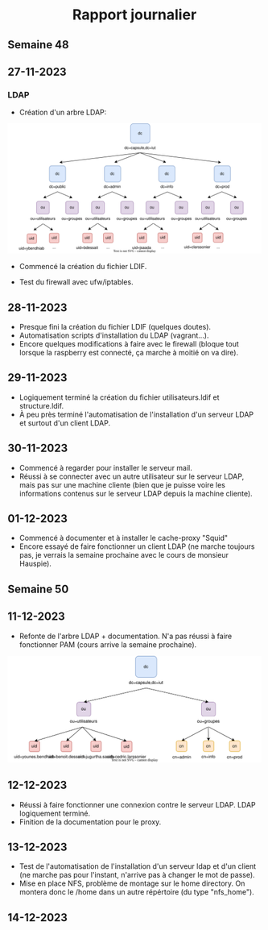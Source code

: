 # <center> Rapport journalier </center>

## Semaine 48

## 27-11-2023

### LDAP

- Création d'un arbre LDAP:

![Schéma LDAP](ldap.svg)

- Commencé la création du fichier LDIF.

- Test du firewall avec ufw/iptables.

## 28-11-2023

- Presque fini la création du fichier LDIF (quelques doutes).
- Automatisation scripts d'installation du LDAP (vagrant...).
- Encore quelques modifications à faire avec le firewall (bloque tout lorsque la raspberry est connecté, ça marche à moitié on va dire).

## 29-11-2023

- Logiquement terminé la création du fichier utilisateurs.ldif et structure.ldif.
- À peu près terminé l'automatisation de l'installation d'un serveur LDAP et surtout d'un client LDAP.

## 30-11-2023

- Commencé à regarder pour installer le serveur mail.
- Réussi à se connecter avec un autre utilisateur sur le serveur LDAP, mais pas sur une machine cliente (bien que je puisse voire les informations contenus sur le serveur LDAP depuis la machine cliente).

## 01-12-2023

- Commencé à documenter et à installer le cache-proxy "Squid"
- Encore essayé de faire fonctionner un client LDAP (ne marche toujours pas, je verrais la semaine prochaine avec le cours de monsieur Hauspie).

## Semaine 50

## 11-12-2023

- Refonte de l'arbre LDAP + documentation. N'a pas réussi à faire fonctionner PAM (cours arrive la semaine prochaine).

![Schéma LDAP New](ldap2.drawio.svg)

## 12-12-2023

- Réussi à faire fonctionner une connexion contre le serveur LDAP. LDAP logiquement terminé.
- Finition de la documentation pour le proxy.

## 13-12-2023

- Test de l'automatisation de l'installation d'un serveur ldap et d'un client (ne marche pas pour l'instant, n'arrive pas à changer le mot de passe).
- Mise en place NFS, problème de montage sur le home directory. On montera donc le /home dans un autre répértoire (du type "nfs_home").

## 14-12-2023
